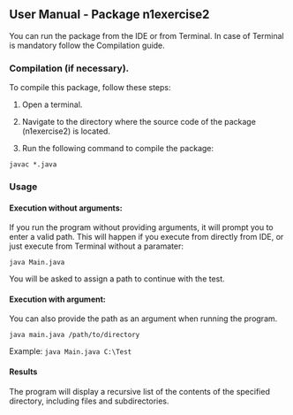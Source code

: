 ## User Manual - Package n1exercise2
You can run the package from the IDE or from Terminal. In case of Terminal is mandatory follow the Compilation guide. 

### Compilation (if necessary).
To compile this package, follow these steps:

1. Open a terminal.

2. Navigate to the directory where the source code of the package (n1exercise2) is located.

3. Run the following command to compile the package:

`javac *.java`

### Usage

#### Execution without arguments: 
If you run the program without providing arguments, it will prompt you to enter a valid path. 
This will happen if you execute from directly from IDE, or just execute from Terminal without a paramater:

`java Main.java`

You will be asked to assign a path to continue with the test.

#### Execution with argument:

You can also provide the path as an argument when running the program.

`java main.java /path/to/directory`

Example: `java Main.java C:\Test`

#### Results
The program will display a recursive list of the contents of the specified directory, 
including files and subdirectories.